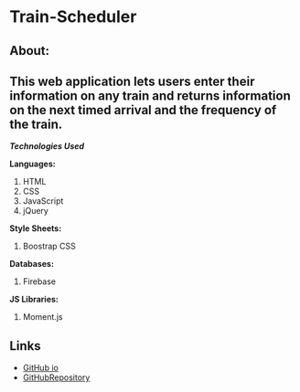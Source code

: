 # Train-Scheduler

## About:
This web application lets users enter their information on any train and returns information on the next timed arrival and the frequency of the train. 
---
***Technologies Used***

**Languages:**
<br />
1. HTML
2. CSS
3. JavaScript
4. jQuery

**Style Sheets:**
<br />
1. Boostrap CSS<br />

**Databases:**
<br />
1. Firebase

**JS Libraries:**
<br />
1. Moment.js

## Links
* [GitHub io](https://jessmeow21.github.io/Train-Scheduler/index.html/)
* [GitHubRepository](https://github.com/jessmeow21/Train-Scheduler)
